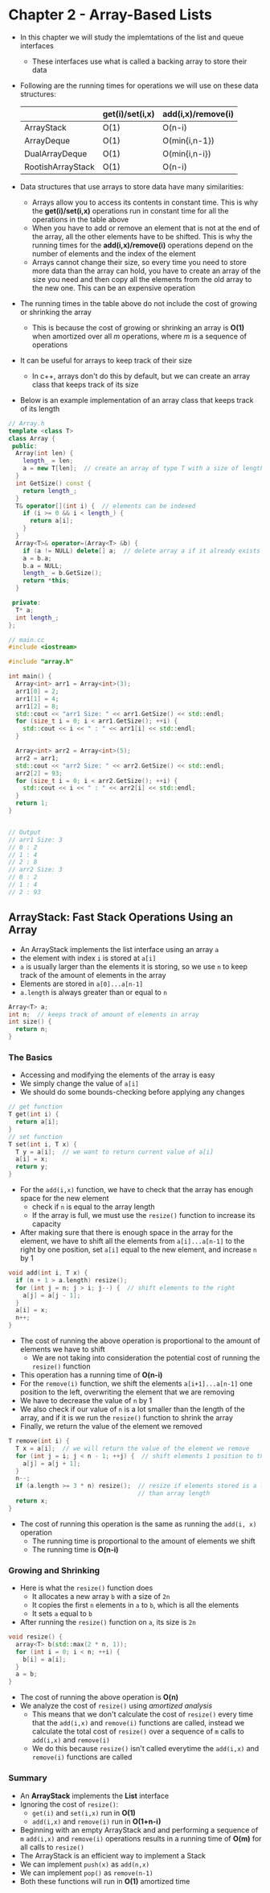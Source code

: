 # Chapter 2 - Array-Based Lists

* In this chapter we will study the implemtations of the list and queue interfaces
  * These interfaces use what is called a backing array to store their data
* Following are the running times for operations we will use on these data structures:

  |  | get(i)/set(i,x) | add(i,x)/remove(i) |
  | --- | --- | --- |
  | ArrayStack  | O(1) | O(n-i) |
  | ArrayDeque | O(1) | O(min{i,n-1}) |
  | DualArrayDeque | O(1) | O(min{i,n-i}) |
  | RootishArrayStack | O(1) | O(n-i) |

* Data structures that use arrays to store data have many similarities:
  * Arrays allow you to access its contents in constant time. This is why the **get(i)/set(i,x)** operations run in constant time for all the operations in the table above
  * When you have to add or remove an element that is not at the end of the array, all the other elements have to be shifted. This is why the running times for the **add(i,x)/remove(i)** operations depend on the number of elements and the index of the element
  * Arrays cannot change their size, so every time you need to store more data than the array can hold, you have to create an array of the size you need and then copy all the elements from the old array to the new one. This can be an expensive operation
* The running times in the table above do not include the cost of growing or shrinking the array
  * This is because the cost of growing or shrinking an array is **O(1)** when amortized over all *m* operations, where *m* is a sequence of operations
* It can be useful for arrays to keep track of their size
  * In c++, arrays don't do this by default, but we can create an array class that keeps track of its size
* Below is an example implementation of an array class that keeps track of its length
```cpp
// Array.h
template <class T> 
class Array {
 public:
  Array(int len) {
    length_ = len;
    a = new T[len];  // create an array of type T with a size of length
  }
  int GetSize() const {
    return length_;
  }
  T& operator[](int i) {  // elements can be indexed
    if (i >= 0 && i < length_) {
      return a[i];
    }
  }
  Array<T>& operator=(Array<T> &b) {
    if (a != NULL) delete[] a;  // delete array a if it already exists
    a = b.a;
    b.a = NULL;
    length_ = b.GetSize();
    return *this;
  }

 private:
  T* a;
  int length_;
};
```

```cpp
// main.cc
#include <iostream>

#include "array.h"

int main() {
  Array<int> arr1 = Array<int>(3);
  arr1[0] = 2;
  arr1[1] = 4;
  arr1[2] = 8;
  std::cout << "arr1 Size: " << arr1.GetSize() << std::endl;
  for (size_t i = 0; i < arr1.GetSize(); ++i) {
    std::cout << i << " : " << arr1[i] << std::endl;
  }

  Array<int> arr2 = Array<int>(5);
  arr2 = arr1;
  std::cout << "arr2 Size: " << arr2.GetSize() << std::endl;
  arr2[2] = 93;
  for (size_t i = 0; i < arr2.GetSize(); ++i) {
    std::cout << i << " : " << arr2[i] << std::endl;
  }
  return 1;
}


// Output
// arr1 Size: 3
// 0 : 2
// 1 : 4
// 2 : 8
// arr2 Size: 3
// 0 : 2
// 1 : 4
// 2 : 93
```

## ArrayStack: Fast Stack Operations Using an Array

* An ArrayStack implements the list interface using an array ```a```
* the element with index ```i``` is stored at ```a[i]```
* ```a``` is usually larger than the elements it is storing, so we use ```n``` to keep track of the amount of elements in the array
* Elements are stored in ```a[0]...a[n-1]```
* ```a.length``` is always greater than or equal to ```n```

```cpp
Array<T> a;
int n;  // keeps track of amount of elements in array
int size() {
  return n;
}
```

### The Basics

* Accessing and modifying the elements of the array is easy
* We simply change the value of ```a[i]```
* We should do some bounds-checking before applying any changes

```cpp
// get function
T get(int i) {
  return a[i];
}
// set function
T set(int i, T x) {
  T y = a[i];  // we want to return current value of a[i]
  a[i] = x;
  return y;
}
```

* For the ```add(i,x)``` function, we have to check that the array has enough space for the new element
  * check if ```n``` is equal to the array length
  * If the array is full, we must use the ```resize()``` function to increase its capacity
* After making sure that there is enough space in the array for the element, we have to shift all the elements from ```a[i]...a[n-1]``` to the right by one position, set ```a[i]``` equal to the new element, and increase ```n``` by 1

```cpp
void add(int i, T x) {
  if (n + 1 > a.length) resize();
  for (int j = n; j > i; j--) {  // shift elements to the right
    a[j] = a[j - 1];
  }
  a[i] = x;
  n++;
}
```
* The cost of running the above operation is proportional to the amount of elements we have to shift
  * We are not taking into consideration the potential cost of running the ```resize()``` function
* This operation has a running time of **O(n-i)**
* For the ```remove(i)``` function, we shift the elements ```a[i+1]...a[n-1]``` one position to the left, overwriting the element that we are removing
* We have to decrease the value of ```n``` by 1
* We also check if our value of ```n``` is a lot smaller than the length of the array, and if it is we run the ```resize()``` function to shrink the array
* Finally, we return the value of the element we removed
```cpp
T remove(int i) {
  T x = a[i];  // we will return the value of the element we remove
  for (int j = i; j < n - 1; ++j) {  // shift elements 1 position to the left
    a[j] = a[j + 1];
  }
  n--;
  if (a.length >= 3 * n) resize();  // resize if elements stored is a lot smaller
                                    // than array length
  return x;
}
```
* The cost of running this operation is the same as running the ```add(i, x)``` operation
  * The running time is proportional to the amount of elements we shift
  * The running time is **O(n-i)**
  
### Growing and Shrinking

* Here is what the ```resize()``` function does
  * It allocates a new array ```b``` with a size of ```2n```
  * It copies the first ```n``` elements in ```a``` to ```b```, which is all the elements
  * It sets ```a``` equal to ```b```
* After running the ```resize()``` function on ```a```, its size is ```2n```

```cpp
void resize() {
  array<T> b(std::max(2 * n, 1));
  for (int i = 0; i < n; ++i) {
    b[i] = a[i];
  }
  a = b;
}
```

* The cost of running the above operation is **O(n)**
* We analyze the cost of ```resize()``` using *amortized analysis*
  * This means that we don't calculate the cost of ```resize()``` every time that the ```add(i,x)``` and ```remove(i)``` functions are called, instead we calculate the total cost of ```resize()``` over a sequence of ```m``` calls to ```add(i,x)``` and ```remove(i)```
  * We do this because ```resize()``` isn't called everytime the ```add(i,x)``` and ```remove(i)``` functions are called
  
### Summary
* An **ArrayStack** implements the **List** interface
* Ignoring the cost of ```resize()```:
  * ```get(i)``` and ```set(i,x)``` run in **O(1)**
  * ```add(i,x)``` and ```remove(i)``` run in **O(1+n-i)**
* Beginning with an empty ArrayStack and and performing a sequence of ```m``` ```add(i,x)``` and ```remove(i)``` operations results in a running time of **O(m)** for all calls to ```resize()```
* The ArrayStack is an efficient way to implement a Stack
* We can implement ```push(x)``` as ```add(n,x)```
* We can implement ```pop()``` as ```remove(n-1)```
* Both these functions will run in **O(1)** amortized time
